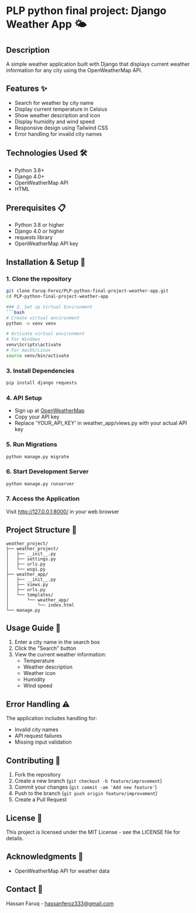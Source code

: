 # PLP python final project: Django Weather App 🌤️

## Description
A simple weather application built with Django that displays current weather information for any city using the OpenWeatherMap API.

## Features ✨
* Search for weather by city name
* Display current temperature in Celsius
* Show weather description and icon
* Display humidity and wind speed
* Responsive design using Tailwind CSS
* Error handling for invalid city names

## Technologies Used 🛠️
* Python 3.8+
* Django 4.0+
* OpenWeatherMap API
* HTML

## Prerequisites 📋
* Python 3.8 or higher
* Django 4.0 or higher
* requests library
* OpenWeatherMap API key

## Installation & Setup 🚀

### 1. Clone the repository
```bash
git clone Faruq-Feroz/PLP-python-final-project-weather-app.git
cd PLP-python-final-project-weather-app

### 2. Set up Virtual Environment
```bash
# Create virtual environment
python -m venv venv

# Activate virtual environment
# For Windows
venv\Scripts\activate
# For macOS/Linux
source venv/bin/activate
```

### 3. Install Dependencies
```bash
pip install django requests
```

### 4. API Setup
* Sign up at [OpenWeatherMap](https://openweathermap.org/api)
* Copy your API key
* Replace 'YOUR_API_KEY' in weather_app/views.py with your actual API key

### 5. Run Migrations
```bash
python manage.py migrate
```

### 6. Start Development Server
```bash
python manage.py runserver
```

### 7. Access the Application
Visit http://127.0.0.1:8000/ in your web browser

## Project Structure 📁
```
weather_project/
├── weather_project/
│   ├── __init__.py
│   ├── settings.py
│   ├── urls.py
│   └── wsgi.py
├── weather_app/
│   ├── __init__.py
│   ├── views.py
│   ├── urls.py
│   └── templates/
│       └── weather_app/
│           └── index.html
└── manage.py
```

## Usage Guide 📖
1. Enter a city name in the search box
2. Click the "Search" button
3. View the current weather information:
   * Temperature
   * Weather description
   * Weather icon
   * Humidity
   * Wind speed

## Error Handling ⚠️
The application includes handling for:
* Invalid city names
* API request failures
* Missing input validation

## Contributing 🤝
1. Fork the repository
2. Create a new branch (`git checkout -b feature/improvement`)
3. Commit your changes (`git commit -am 'Add new feature'`)
4. Push to the branch (`git push origin feature/improvement`)
5. Create a Pull Request

## License 📄
This project is licensed under the MIT License - see the LICENSE file for details.

## Acknowledgments 🙏
* OpenWeatherMap API for weather data


## Contact 📧
Hassan Faruq - hassanferoz333@gmail.com
